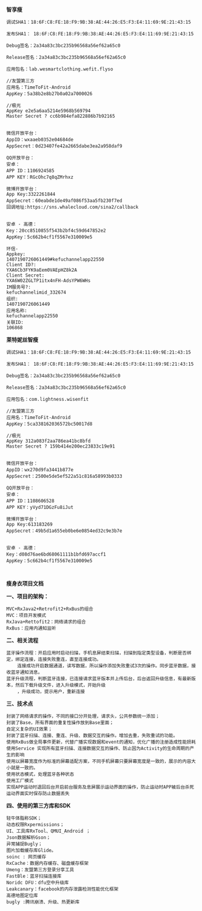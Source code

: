 

**智享瘦**
~~~~
调试SHA1：18:6F:C8:FE:18:F9:9B:38:AE:44:26:E5:F3:E4:11:69:9E:21:43:15

发布SHA1： 18:6F:C8:FE:18:F9:9B:38:AE:44:26:E5:F3:E4:11:69:9E:21:43:15

Debug签名：2a34a83c3bc235b96568a56ef62a65c0

Release签名：2a34a83c3bc235b96568a56ef62a65c0

应用包名：lab.wesmartclothing.wefit.flyso

//友盟第三方
应用名：TimeToFit-Android
AppKey：5a38b2e8b27b0a02a7000026

//极光
AppKey e2e5a6aa5214e5968b569794
Master Secret ? cc6b984efa822886b7b92165


微信开放平台：
AppID：wxaaeb0352e04684de
AppSecret：0d23407fe42a2665dabe3ea2a958daf9

QQ开放平台：
安卓：
APP ID：1106924585
APP KEY：RGcOhc7q8qZMrhxz

微博开放平台：
App Key:3322261844
AppSecret：60eabde1de49af086f53aa5fb230f7ed
回调地址:https://sns.whalecloud.com/sina2/callback


安卓 - 高德：
Key：20cc8510855f543b2bf4c59d647852e2
AppKey：5c662b4cf1f5567e310009e5

环信-
Appkey: 
1407190726061449#kefuchannelapp22550
Client ID?: 
YXA6Cb3FYK9aEem0VAEpHZ8k2A
Client Secret: 
YXA6W02ZGLTP1itx4nFH-AdsYPW6WHs
IM服务号?: 
kefuchannelimid_332674
组织: 
1407190726061449
应用名称: 
kefuchannelapp22550
关联ID: 
106868

~~~~



**莱特妮丝智瘦**

~~~~
调试SHA1：18:6F:C8:FE:18:F9:9B:38:AE:44:26:E5:F3:E4:11:69:9E:21:43:15

发布SHA1： 18:6F:C8:FE:18:F9:9B:38:AE:44:26:E5:F3:E4:11:69:9E:21:43:15

Debug签名：2a34a83c3bc235b96568a56ef62a65c0

Release签名：2a34a83c3bc235b96568a56ef62a65c0

应用包名：com.lightness.wisenfit

//友盟第三方
应用名：TimeToFit-Android
AppKey：5ca338162036572bc50017d8

//极光
AppKey 312a083f2aa786ea41bc8bfd
Master Secret ? 159b414e200ec23833c19e91


微信开放平台：
AppID：wx270d9fa3441b877e
AppSecret：2500e5de5ef522a51c816a58993b0333

QQ开放平台：
安卓：
APP ID：1108606528
APP KEY：yVyd71DGzFu8iJut

微博开放平台：
App Key:613183269
AppSecret：49b5d1a655eb0be6e0854ed32c9e3b7e


安卓 - 高德：
Key：d08d76ae6bd68061111b1bfd697accf1
AppKey：5c662b4cf1f5567e310009e5



~~~~




**瘦身衣项目文档**

**一、项目的架构：**

	MVC+RxJava2+Retrofit2+RxBus的组合
  	MVC：项目开发模式
	RxJava+Rettofit2：网络请求的组合
	RxBus：应用内通知监听


**二、相关流程**

	蓝牙操作流程：开启应用时启动扫描，手机息屏结束扫描，扫描到指定类型设备，判断是否绑定，绑定连接，连接失败重连，直至连接成功。
		连接成功开启数据通道，读写数据，所以操作添加失败重试3次的操作。同步蓝牙数据，接收蓝牙通知消息。
	蓝牙升级流程，判断蓝牙连接，已连接请求蓝牙版本并上传后台，后台返回升级信息，有最新版本，然后下载升级文件，进入升级模式，开始升级
		，升级成功，提示用户，重新连接
		
**三、技术点**

	封装了网络请求的操作，不同的接口分开处理，请求头，公共参数统一添加；
	封装了Base，所有界面的重复性操作放到Base里面；
	自定义复杂的UI效果；
	封装了蓝牙扫描、连接、重连、升级、数据交互的操作。增加去重，失败重试的功能。
	使用RxBus做全局事件更新，代替广播实现数据和event的通知，优化广播的注册造成性能损耗
	使用Service 实现所有蓝牙扫描、连接数据交互的操作、防止因为Activity的生命周期的产生的影响
	使用以屏幕宽度作为标准的屏幕适配方案，不同手机屏幕只要屏幕宽度是一致的，展示的内容大小就是一致的。
	使用状态模式，处理蓝牙各种状态
	使用工厂模式
	实现APP运动时退回后台开启前台服务及息屏展示运动界面的操作，防止运动时APP被后台杀死
	运动界面实时保存防止数据丢失
	
**四、使用的第三方库和SDK**

	轻牛体脂称SDK；
	动态权限Rxpermissions；
	UI、工具库RxTool、QMUI_Android ；
	Json数据解析Gson；
	异常捕捉Bugly；
	图片加载缓存库Glide。
	soinc : 网页缓存
	RxCache：数据内存缓存、磁盘缓存框架
	Umeng：友盟第三方登录分享工具
	FastBle：蓝牙扫描连接库
	Noridc DFU：dfu空中升级库
	Leakcanary：facebook的内存泄露检测性能优化框架
	高德地图定位库
	bugly :腾讯崩溃、升级、热更新库